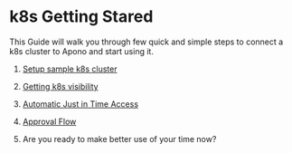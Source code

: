 # k8s Getting Stared

This Guide will walk you through few quick and simple steps to connect a k8s cluster to Apono and start using it.

1. [Setup sample k8s cluster](https://github.com/apono-io/a3o-getting-started/blob/main/k8s%20(Kubernetes)/1_setup_sample_k8s_and_sugnup.md)
 
2. [Getting k8s visibility](https://github.com/apono-io/a3o-getting-started/blob/main/k8s%20(Kubernetes)/2_getting_k8s_visability.md)

3. [Automatic Just in Time Access](https://github.com/apono-io/a3o-getting-started/blob/main/k8s%20(Kubernetes)/3_automatic_just_in_time_access.md)

4. [Approval Flow](https://github.com/apono-io/a3o-getting-started/blob/main/k8s%20(Kubernetes)/4_approval_flow_access.md)

5. Are you ready to make better use of your time now?
